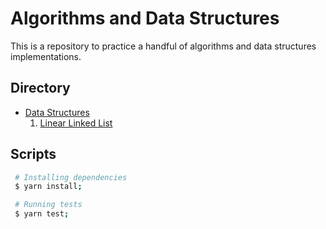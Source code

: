 # Algorithms and Data Structures

This is a repository to practice a handful of algorithms and data structures implementations.

## Directory

* [Data Structures](data-structures/)
	1. [Linear Linked List](data-structures/linear-linked-list)

## Scripts

```bash
 # Installing dependencies
 $ yarn install;

 # Running tests
 $ yarn test;
```
